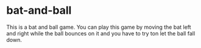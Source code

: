 # bat-and-ball
This is a bat and ball game.
You can play this game by moving the bat left and right while the ball bounces on it and you have to try ton let the ball fall down.
